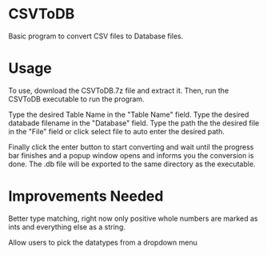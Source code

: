# CSVToDB

Basic program to convert CSV files to Database files.

# Usage

To use, download the CSVToDB.7z file and extract it. Then, run the CSVToDB executable to run the program.

Type the desired Table Name in the "Table Name" field.
Type the desired databade filename in the "Database" field.
Type the path the the desired file in the "File" field or click select file to auto enter the desired path.

Finally click the enter button to start converting and wait until the progress bar finishes and a popup window opens and informs you the conversion is done.
The .db file will be exported to the same directory as the executable.


# Improvements Needed

Better type matching, right now only positive whole numbers are marked as ints and everything else as a string. 

Allow users to pick the datatypes from a dropdown menu
